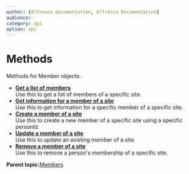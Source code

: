 ```yaml
---
author: [Alfresco Documentation, Alfresco Documentation]
audience: 
category: api
option: api
---
```


# Methods

Methods for Member objects.

-   **[Get a list of members](../../../pra/1/concepts/pra-sites-members-get-members.md)**  
Use this to get a list of members of a specific site.
-   **[Get information for a member of a site](../../../pra/1/concepts/pra-sites-members-get-member.md)**  
Use this to get information for a specific member of a specific site.
-   **[Create a member of a site](../../../pra/1/concepts/pra-sites-members-post-member.md)**  
Use this to create a new member of a specific site using a specific personId.
-   **[Update a member of a site](../../../pra/1/concepts/pra-sites-members-put-member.md)**  
Use this to update an existing member of a site.
-   **[Remove a member of a site](../../../pra/1/concepts/pra-sites-members-delete-member.md)**  
Use this to remove a person's membership of a specific site.

**Parent topic:**[Members](../../../pra/1/concepts/pra-sites-members.md)

